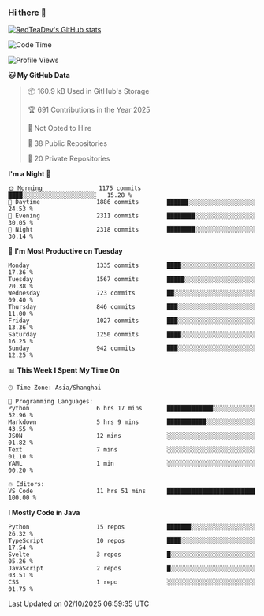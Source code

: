 ### Hi there 👋

<!--
**RedTeaDev/RedTeaDev** is a ✨ _special_ ✨ repository because its `README.md` (this file) appears on your GitHub profile.

Here are some ideas to get you started:

- 🔭 I’m currently working on ...
- 🌱 I’m currently learning ...
- 👯 I’m looking to collaborate on ...
- 🤔 I’m looking for help with ...
- 💬 Ask me about ...
- 📫 How to reach me: ...
- 😄 Pronouns: ...
- ⚡ Fun fact: ...
-->

<!--
[![wakatime](https://wakatime.com/badge/user/6b101ed0-04c0-4490-9283-eb61f2efff96.svg)](https://wakatime.com/@6b101ed0-04c0-4490-9283-eb61f2efff96)
!-->

[![RedTeaDev's GitHub stats](https://github-readme-stats.vercel.app/api?username=RedTeaDev\&include_all_commits=true)](https://github.com/anuraghazra/github-readme-stats)
<!--
[![willianrod's wakatime stats](https://github-readme-stats.vercel.app/api/wakatime?username=RedTeaDev)](https://github.com/anuraghazra/github-readme-stats)
!-->
<!--START_SECTION:waka-->
![Code Time](http://img.shields.io/badge/Code%20Time-3%2C535%20hrs%2013%20mins-blue)

![Profile Views](http://img.shields.io/badge/Profile%20Views-0-blue)

**🐱 My GitHub Data** 

> 📦 160.9 kB Used in GitHub's Storage 
 > 
> 🏆 691 Contributions in the Year 2025
 > 
> 🚫 Not Opted to Hire
 > 
> 📜 38 Public Repositories 
 > 
> 🔑 20 Private Repositories 
 > 
**I'm a Night 🦉** 

```text
🌞 Morning                1175 commits        ████░░░░░░░░░░░░░░░░░░░░░   15.28 % 
🌆 Daytime                1886 commits        ██████░░░░░░░░░░░░░░░░░░░   24.53 % 
🌃 Evening                2311 commits        ████████░░░░░░░░░░░░░░░░░   30.05 % 
🌙 Night                  2318 commits        ████████░░░░░░░░░░░░░░░░░   30.14 % 
```
📅 **I'm Most Productive on Tuesday** 

```text
Monday                   1335 commits        ████░░░░░░░░░░░░░░░░░░░░░   17.36 % 
Tuesday                  1567 commits        █████░░░░░░░░░░░░░░░░░░░░   20.38 % 
Wednesday                723 commits         ██░░░░░░░░░░░░░░░░░░░░░░░   09.40 % 
Thursday                 846 commits         ███░░░░░░░░░░░░░░░░░░░░░░   11.00 % 
Friday                   1027 commits        ███░░░░░░░░░░░░░░░░░░░░░░   13.36 % 
Saturday                 1250 commits        ████░░░░░░░░░░░░░░░░░░░░░   16.25 % 
Sunday                   942 commits         ███░░░░░░░░░░░░░░░░░░░░░░   12.25 % 
```


📊 **This Week I Spent My Time On** 

```text
🕑︎ Time Zone: Asia/Shanghai

💬 Programming Languages: 
Python                   6 hrs 17 mins       █████████████░░░░░░░░░░░░   52.96 % 
Markdown                 5 hrs 9 mins        ███████████░░░░░░░░░░░░░░   43.55 % 
JSON                     12 mins             ░░░░░░░░░░░░░░░░░░░░░░░░░   01.82 % 
Text                     7 mins              ░░░░░░░░░░░░░░░░░░░░░░░░░   01.10 % 
YAML                     1 min               ░░░░░░░░░░░░░░░░░░░░░░░░░   00.20 % 

🔥 Editors: 
VS Code                  11 hrs 51 mins      █████████████████████████   100.00 % 
```

**I Mostly Code in Java** 

```text
Python                   15 repos            ███████░░░░░░░░░░░░░░░░░░   26.32 % 
TypeScript               10 repos            ████░░░░░░░░░░░░░░░░░░░░░   17.54 % 
Svelte                   3 repos             █░░░░░░░░░░░░░░░░░░░░░░░░   05.26 % 
JavaScript               2 repos             █░░░░░░░░░░░░░░░░░░░░░░░░   03.51 % 
CSS                      1 repo              ░░░░░░░░░░░░░░░░░░░░░░░░░   01.75 % 
```




 Last Updated on 02/10/2025 06:59:35 UTC
<!--END_SECTION:waka-->


